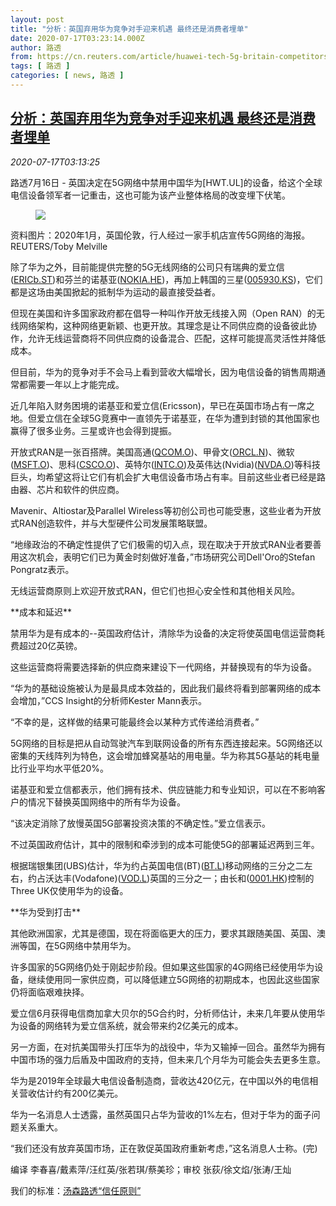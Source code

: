 ```yaml
---
layout: post
title: "分析：英国弃用华为竞争对手迎来机遇 最终还是消费者埋单"
date: 2020-07-17T03:23:14.000Z
author: 路透
from: https://cn.reuters.com/article/huawei-tech-5g-britain-competitors-0716-idCNKCS24I0B4
tags: [ 路透 ]
categories: [ news, 路透 ]
---
```

<!--1594956194000-->
[分析：英国弃用华为竞争对手迎来机遇 最终还是消费者埋单](https://cn.reuters.com/article/huawei-tech-5g-britain-competitors-0716-idCNKCS24I0B4)
------

<div>
<div><i>2020-07-17T03:13:25</i></div><div class="StandardArticleBody_body"><p>路透7月16日 - 英国决定在5G网络中禁用中国华为[HWT.UL]的设备，给这个全球电信设备领军者一记重击，这也可能为该产业整体格局的改变埋下伏笔。 </p><div class="PrimaryAsset_container"><div class="Image_container" tabindex="-1"><figure class="Image_zoom" style="padding-bottom:"><div class="LazyImage_container LazyImage_dark" style="background-image:none"><img src="//s4.reutersmedia.net/resources/r/?m=02&amp;d=20200717&amp;t=2&amp;i=1526076337&amp;r=LYNXNPEG6G05T&amp;w=600" aria-label="资料图片：2020年1月，英国伦敦，行人经过一家手机店宣传5G网络的海报。REUTERS/Toby Melville"/><div class="LazyImage_image LazyImage_fallback" style="background-image:url(//s4.reutersmedia.net/resources/r/?m=02&amp;d=20200717&amp;t=2&amp;i=1526076337&amp;r=LYNXNPEG6G05T&amp;w=600);background-position:center center;background-color:inherit"></div></div><div class="Image_expand-button" aria-label="Expand Image Slideshow" role="button" tabindex="0"></div></figure><figcaption><div class="Image_caption"><span>资料图片：2020年1月，英国伦敦，行人经过一家手机店宣传5G网络的海报。REUTERS/Toby Melville</span></div></figcaption></div></div><p>除了华为之外，目前能提供完整的5G无线网络的公司只有瑞典的爱立信(<span id="symbol_ERICb.ST_0"><a href="//www.reuters.com/companies/ERICb.ST">ERICb.ST</a></span>)和芬兰的诺基亚(<span id="symbol_NOKIA.HE_1"><a href="//www.reuters.com/companies/NOKIA.HE">NOKIA.HE</a></span>)，再加上韩国的三星(<span id="symbol_005930.KS_2"><a href="//www.reuters.com/companies/005930.KS">005930.KS</a></span>)，它们都是这场由美国掀起的抵制华为运动的最直接受益者。 </p><p>但现在美国和许多国家政府都在倡导一种叫作开放无线接入网（Open RAN）的无线网络架构，这种网络更新颖、也更开放。其理念是让不同供应商的设备彼此协作，允许无线运营商将不同供应商的设备混合、匹配，这样可能提高灵活性并降低成本。 </p><p>但目前，华为的竞争对手不会马上看到营收大幅增长，因为电信设备的销售周期通常都需要一年以上才能完成。 </p><p>近几年陷入财务困境的诺基亚和爱立信(Ericsson)，早已在英国市场占有一席之地。但爱立信在全球5G竞赛中一直领先于诺基亚，在华为遭到封锁的其他国家也赢得了很多业务。三星或许也会得到提振。 </p><p>开放式RAN是一张百搭牌。美国高通(<span id="symbol_QCOM.O_3"><a href="//www.reuters.com/companies/QCOM.O">QCOM.O</a></span>)、甲骨文(<span id="symbol_ORCL.N_4"><a href="//www.reuters.com/companies/ORCL.N">ORCL.N</a></span>)、微软(<span id="symbol_MSFT.O_5"><a href="//www.reuters.com/companies/MSFT.O">MSFT.O</a></span>)、思科(<span id="symbol_CSCO.O_6"><a href="//www.reuters.com/companies/CSCO.O">CSCO.O</a></span>)、英特尔(<span id="symbol_INTC.O_7"><a href="//www.reuters.com/companies/INTC.O">INTC.O</a></span>)及英伟达(Nvidia)(<span id="symbol_NVDA.O_8"><a href="//www.reuters.com/companies/NVDA.O">NVDA.O</a></span>)等科技巨头，均希望这将让它们有机会扩大电信设备市场占有率。目前这些业者已经是路由器、芯片和软件的供应商。 </p><p>Mavenir、Altiostar及Parallel Wireless等初创公司也可能受惠，这些业者为开放式RAN创造软件，并与大型硬件公司发展策略联盟。 </p><p>“地缘政治的不确定性提供了它们极需的切入点，现在取决于开放式RAN业者要善用这次机会，表明它们已为黄金时刻做好准备，”市场研究公司Dell'Oro的Stefan Pongratz表示。 </p><p>无线运营商原则上欢迎开放式RAN，但它们也担心安全性和其他相关风险。 </p><p>**成本和延迟** </p><p>禁用华为是有成本的--英国政府估计，清除华为设备的决定将使英国电信运营商耗费超过20亿英镑。 </p><p>这些运营商将需要选择新的供应商来建设下一代网络，并替换现有的华为设备。 </p><p>“华为的基础设施被认为是最具成本效益的，因此我们最终将看到部署网络的成本会增加，”CCS Insight的分析师Kester Mann表示。 </p><p>“不幸的是，这样做的结果可能最终会以某种方式传递给消费者。” </p><p>5G网络的目标是把从自动驾驶汽车到联网设备的所有东西连接起来。5G网络还以密集的天线阵列为特色，这会增加蜂窝基站的用电量。华为称其5G基站的耗电量比行业平均水平低20%。 </p><p>诺基亚和爱立信都表示，他们拥有技术、供应链能力和专业知识，可以在不影响客户的情况下替换英国网络中的所有华为设备。 </p><p>“该决定消除了放慢英国5G部署投资决策的不确定性。”爱立信表示。 </p><p>不过英国政府估计，其中的限制和牵涉到的成本可能使5G的部署延迟两到三年。 </p><p>根据瑞银集团(UBS)估计，华为约占英国电信(BT)(<span id="symbol_BT.L_9"><a href="//www.reuters.com/companies/BT.L">BT.L</a></span>)移动网络的三分之二左右，约占沃达丰(Vodafone)(<span id="symbol_VOD.L_10"><a href="//www.reuters.com/companies/VOD.L">VOD.L</a></span>)英国的三分之一；由长和(<span id="symbol_0001.HK_11"><a href="//www.reuters.com/companies/0001.HK">0001.HK</a></span>)控制的Three UK仅使用华为的设备。 </p><p>**华为受到打击** </p><p>其他欧洲国家，尤其是德国，现在将面临更大的压力，要求其跟随美国、英国、澳洲等国，在5G网络中禁用华为。 </p><p>许多国家的5G网络仍处于刚起步阶段。但如果这些国家的4G网络已经使用华为设备，继续使用同一家供应商，可以降低建立5G网络的初期成本，也因此这些国家仍将面临艰难抉择。 </p><p>爱立信6月获得电信商加拿大贝尔的5G合约时，分析师估计，未来几年要从使用华为设备的网络转为爱立信系统，就会带来约2亿美元的成本。 </p><p>另一方面，在对抗美国带头打压华为的战役中，华为又输掉一回合。虽然华为拥有中国市场的强力后盾及中国政府的支持，但未来几个月华为可能会失去更多生意。 </p><p>华为是2019年全球最大电信设备制造商，营收达420亿元，在中国以外的电信相关营收估计约有200亿美元。 </p><p>华为一名消息人士透露，虽然英国只占华为营收的1%左右，但对于华为的面子问题关系重大。 </p><p>“我们还没有放弃英国市场，正在敦促英国政府重新考虑，”这名消息人士称。(完) </p><div class="Attribution_container"><div class="Attribution_attribution"><p class="Attribution_content">编译 李春喜/戴素萍/汪红英/张若琪/蔡美珍；审校 张荻/徐文焰/张涛/王灿 </p></div></div><div class="StandardArticleBody_trustBadgeContainer"><span class="StandardArticleBody_trustBadgeTitle">我们的标准：</span><span class="trustBadgeUrl"><a href="https://www.thomsonreuters.cn/content/dam/openweb/documents/pdf/china/brochures/about-us-1.pdf">汤森路透“信任原则”</a></span></div></div>
</div>
